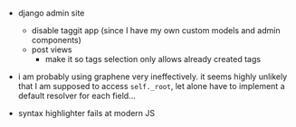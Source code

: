 - django admin site
    - disable taggit app (since I have my own custom models and admin components)
    - post views
        - make it so tags selection only allows already created tags

- i am probably using graphene very ineffectively.  it seems highly unlikely that I am supposed to access `self._root`, let alone have to implement a default resolver for each field...
- syntax highlighter fails at modern JS
